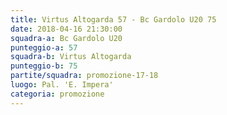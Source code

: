 ```yaml
---
title: Virtus Altogarda 57 - Bc Gardolo U20 75
date: 2018-04-16 21:30:00
squadra-a: Bc Gardolo U20
punteggio-a: 57
squadra-b: Virtus Altogarda
punteggio-b: 75
partite/squadra: promozione-17-18
luogo: Pal. 'E. Impera'
categoria: promozione
---
```

